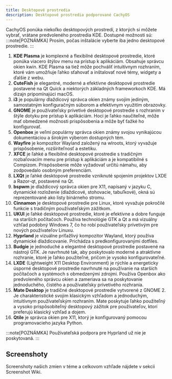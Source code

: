 ```yaml
---
title: Desktopové prostredia
description: Desktopové prostredia podporované CachyOS
---
```


CachyOS ponúka niekoľko desktopových prostredí, z ktorých si môžete vybrať, vrátane predvoleného prostredia KDE. Dostupné možnosti sú:
:::note[POZNÁMKA]
Prosím, počas inštalácie vyberte iba jedno desktopové prostredie.
:::

1.  **KDE Plasma** je komplexné a flexibilné desktopové prostredie, ktoré ponúka viacero štýlov menu na prístup k aplikáciám. Obsahuje správcu okien kwin. KDE Plasma sa tiež môže pochváliť intuitívnym rozhraním, ktoré vám umožňuje ľahko sťahovať a inštalovať nové témy, widgety a ďalšie z webu.
2.  **CuteFish** je elegantné, moderné a efektívne desktopové prostredie postavené na Qt Quick a niektorých základných frameworkoch KDE. Má dizajn pripomínajúci macOS.
3.  **i3** je populárny dlaždicový správca okien známy svojím jediným, samostatným konfiguračným súborom a efektívnym využitím obrazovky.
4.  **GNOME** je používateľsky prívetivé desktopové prostredie s rozhraním v štýle dotyku pre prístup k aplikáciám. Hoci je ľahko naučiteľné, môže mať obmedzené možnosti prispôsobenia a môže byť ťažké ho konfigurovať.
5.  **Openbox** je veľmi populárny správca okien známy svojou vynikajúcou dokumentáciou a širokým výberom dostupných tém.
6.  **Wayfire** je kompozitor Wayland založený na wlroots, ktorý vyvažuje prispôsobenie, rozšíriteľnosť a estetiku.
7.  **XFCE** je ľahké a flexibilné desktopové prostredie s tradičným rozbaľovacím menu pre prístup k aplikáciám a je kompatibilné s Compizom. Prispôsobenie môže vyžadovať určitú námahu, aby zodpovedalo osobným preferenciám.
8.  **LXQt** je ľahké desktopové prostredie vzniknuté spojením projektov LXDE a Razor-qt, postavené na Qt.
9. **bspwm** je dlaždicový správca okien pre X11, napísaný v jazyku C, dynamické rozloženie (dlaždicové, stohovacie, tabuľkové), okná sú reprezentované ako listy binárneho stromu.
10. **Cinnamon** je desktopové prostredie pre Linux, ktoré vyvažuje pokročilé funkcie s tradičným používateľským zážitkom.
11. **UKUI** je ľahké desktopové prostredie, ktoré je efektívne a dobre funguje na starších počítačoch. Používa technológie GTK a Qt a má vizuálny vzhľad podobný Windows 7, čo ho robí používateľsky prívetivým pre nových používateľov Linuxu.
12. **Hyprland** je vizuálne príťažlivý kompozitor Wayland, ktorý používa dynamické dlaždicovanie. Prichádza s predkonfigurovanými dotfiles.
13. **Budgie** je jednoduché a elegantné desktopové prostredie postavené na nástroji GTK. Je navrhnuté tak, aby poskytovalo moderné a atraktívne rozhranie, ktoré je ľahko použiteľné, pričom je vysoko konfigurovateľné.
14.  **LXDE** (Lightweight X11 Desktop Environment) je rýchle a energeticky úsporné desktopové prostredie navrhnuté na používanie na starších počítačoch a systémoch s obmedzenými zdrojmi. Používa Openbox ako predvoleného správcu okien a zameriava sa na poskytovanie jednoduchého, čistého a používateľsky prívetivého rozhrania.
15.  **Mate Desktop** je tradičné desktopové prostredie vytvorené z GNOME 2. Je charakteristické svojim klasickým vzhľadom a jednoduchým, intuitívnym používateľským rozhraním. Mate poskytuje ľahko použiteľný a vysoko prispôsobiteľný desktopový zážitok pre používateľov, ktorí preferujú klasický vzhľad a dojem.
16. **Qtile** je správca okien pre X11, ktorý je konfigurovaný pomocou programovacieho jazyka Python.

:::note[POZNÁMKA]
Používateľská podpora pre Hyprland už nie je poskytovaná.
:::

Screenshoty
-----------

Screenshoty našich zmien v téme a celkovom vzhľade nájdete v sekcii Screenshot Wiki.